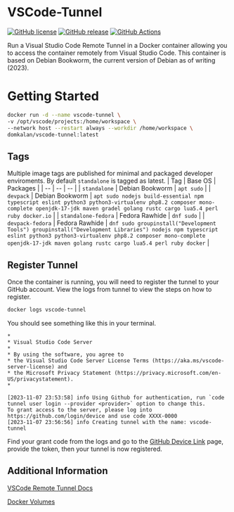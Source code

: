 # VSCode-Tunnel

[![GitHub license](https://img.shields.io/github/license/domkalan/vscode-tunnel.svg)](https://github.com/domkalan/vscode-tunnel/blob/master/LICENSE) [![GitHub release](https://img.shields.io/github/release/domkalan/vscode-tunnel.svg)](https://GitHub.com/domkalan/vscode-tunnel/releases/) [![GitHub Actions](https://github.com/domkalan/vscode-tunnel/actions/workflows/build.yml/badge.svg)](https://github.com/domkalan/vscode-tunnel/actions/)

Run a Visual Studio Code Remote Tunnel in a Docker container allowing you to access the container remotely from Visual Studio Code. This container is based on Debian Bookworm, the current version of Debian as of writing (2023).


# Getting Started

```bash
docker run -d --name vscode-tunnel \
-v /opt/vscode/projects:/home/workspace \
--network host --restart always --workdir /home/workspace \
domkalan/vscode-tunnel:latest
```

## Tags
Multiple image tags are published for minimal and packaged developer enviroments. By default `standalone` is tagged as latest.
| Tag | Base OS | Packages |
| -- | -- | -- |
| `standalone` | Debian Bookworm | `apt sudo` |
| `devpack` | Debian Bookworm | `apt sudo nodejs build-essential npm typescript eslint python3 python3-virtualenv php8.2 composer mono-complete openjdk-17-jdk maven gradel golang rustc cargo lua5.4 perl ruby docker.io` |
| `standalone-fedora` | Fedora Rawhide | `dnf sudo` |
| `devpack-fedora` | Fedora Rawhide | `dnf sudo groupinstall("Development Tools") groupinstall("Development Libraries") nodejs npm typescript eslint python3 python3-virtualenv php8.2 composer mono-complete openjdk-17-jdk maven golang rustc cargo lua5.4 perl ruby docker` |

## Register Tunnel

Once the container is running, you will need to register the tunnel to your GitHub account. View the logs from tunnel to view the steps on how to register.

```bash
docker logs vscode-tunnel
```

You should see something like this in your terminal.

```text
*
* Visual Studio Code Server
*
* By using the software, you agree to
* the Visual Studio Code Server License Terms (https://aka.ms/vscode-server-license) and
* the Microsoft Privacy Statement (https://privacy.microsoft.com/en-US/privacystatement).
*

[2023-11-07 23:53:58] info Using Github for authentication, run `code tunnel user login --provider <provider>` option to change this.
To grant access to the server, please log into https://github.com/login/device and use code XXXX-0000
[2023-11-07 23:56:56] info Creating tunnel with the name: vscode-tunnel

```

Find your grant code from the logs and go to the [GitHub Device Link](https://github.com/login/device) page, provide the token, then your tunnel is now registered.

## Additional Information

[VSCode Remote Tunnel Docs](https://code.visualstudio.com/docs/remote/tunnels)

[Docker Volumes](https://docs.docker.com/storage/volumes/)
